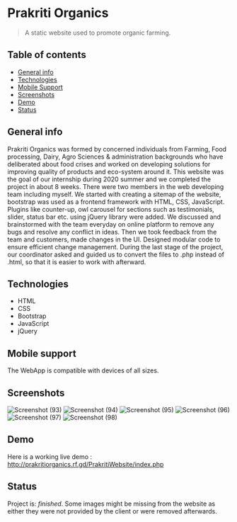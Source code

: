 # Prakriti Organics
> A static website used to promote organic farming. 

## Table of contents
* [General info](#general-info)
* [Technologies](#technologies)
* [Mobile Support](#mobile-support)
* [Screenshots](#screenshots)
* [Demo](#demo)
* [Status](#status)

## General info
Prakriti Organics was formed by concerned individuals from Farming, Food processing, Dairy, Agro Sciences & administration backgrounds who have deliberated about food crises and worked on developing solutions for improving quality of products and eco-system around it.
This website was the goal of our internship during 2020 summer and we completed the project in about 8 weeks. There were two members in the web developing team including myself.
We started with creating a sitemap of the website, bootstrap was used as a frontend framework with HTML, CSS, JavaScript. Plugins like counter-up, owl carousel for sections such as testimonials, slider, status bar etc. using jQuery library were added. We discussed and brainstormed with the team everyday on online platform to remove any bugs and resolve any conflict in ideas. Then we took feedback from the team and customers, made changes in the UI. Designed modular code to ensure efficient change management. During the last stage of the project, our coordinator asked and guided us to convert the files to .php instead of .html, so that it is easier to work with afterward. 

## Technologies
* HTML
* CSS
* Bootstrap
* JavaScript
* jQuery

## Mobile support
The WebApp is compatible with devices of all sizes.

## Screenshots
![Screenshot (93)](https://user-images.githubusercontent.com/82159394/116843136-a5668600-abfc-11eb-918a-05bc958c6cf3.png)
![Screenshot (94)](https://user-images.githubusercontent.com/82159394/116843143-a992a380-abfc-11eb-8649-f5d600111c00.png)
![Screenshot (95)](https://user-images.githubusercontent.com/82159394/116843148-adbec100-abfc-11eb-9319-fb34c12282ed.png)
![Screenshot (96)](https://user-images.githubusercontent.com/82159394/116843152-b1524800-abfc-11eb-9d75-470308071d80.png)
![Screenshot (97)](https://user-images.githubusercontent.com/82159394/116843166-b7e0bf80-abfc-11eb-81a1-04b1e81188c0.png)
![Screenshot (98)](https://user-images.githubusercontent.com/82159394/116843171-badbb000-abfc-11eb-852e-4f2fa0ca02c9.png)



## Demo
Here is a working live demo : http://prakritiorganics.rf.gd/PrakritiWebsite/index.php

## Status
Project is: _finished_. Some images might be missing from the website as either they were not provided by the client or were removed afterwards.




